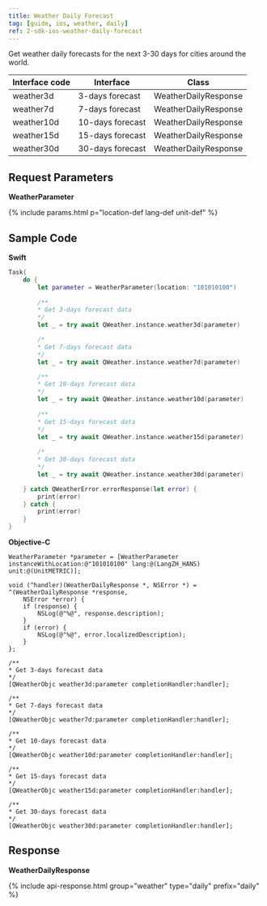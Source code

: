 ```yaml
---
title: Weather Daily Forecast
tag: [guide, ios, weather, daily]
ref: 2-sdk-ios-weather-daily-forecast
---
```


Get weather daily forecasts for the next 3-30 days for cities around the world.

| Interface code     | Interface         | Class            |
| ------------------------- | ----------------- | ---------------- |
| weather3d   | 3-days forecast    | WeatherDailyResponse |
| weather7d   | 7-days forecast    | WeatherDailyResponse |
| weather10d  | 10-days forecast   | WeatherDailyResponse |
| weather15d  | 15-days forecast   | WeatherDailyResponse |
| weather30d  | 30-days forecast   | WeatherDailyResponse |

## Request Parameters

**WeatherParameter**

{% include params.html p="location-def lang-def unit-def" %}

## Sample Code

**Swift**

```swift
Task{
    do {
        let parameter = WeatherParameter(location: "101010100")
        
        /**
        * Get 3-days forecast data
        */
        let _ = try await QWeather.instance.weather3d(parameter)

        /*
        * Get 7-days forecast data
        */
        let _ = try await QWeather.instance.weather7d(parameter)

        /**
        * Get 10-days forecast data
        */
        let _ = try await QWeather.instance.weather10d(parameter)
        
        /**
        * Get 15-days forecast data
        */
        let _ = try await QWeather.instance.weather15d(parameter)
        
        /*
        * Get 30-days forecast data
        */
        let _ = try await QWeather.instance.weather30d(parameter)

    } catch QWeatherError.errorResponse(let error) {
        print(error)
    } catch {
        print(error)
    }
}
```

**Objective-C**

```objc
WeatherParameter *parameter = [WeatherParameter instanceWithLocation:@"101010100" lang:@(LangZH_HANS) unit:@(UnitMETRIC)];

void (^handler)(WeatherDailyResponse *, NSError *) = ^(WeatherDailyResponse *response,
    NSError *error) {
    if (response) {
        NSLog(@"%@", response.description);
    }
    if (error) {
        NSLog(@"%@", error.localizedDescription);
    }
};

/**
* Get 3-days forecast data
*/
[QWeatherObjc weather3d:parameter completionHandler:handler];

/**
* Get 7-days forecast data
*/
[QWeatherObjc weather7d:parameter completionHandler:handler];

/**
* Get 10-days forecast data
*/
[QWeatherObjc weather10d:parameter completionHandler:handler];

/**
* Get 15-days forecast data
*/
[QWeatherObjc weather15d:parameter completionHandler:handler];

/**
* Get 30-days forecast data
*/
[QWeatherObjc weather30d:parameter completionHandler:handler];
```

## Response

**WeatherDailyResponse**

{% include api-response.html group="weather" type="daily" prefix="daily" %}